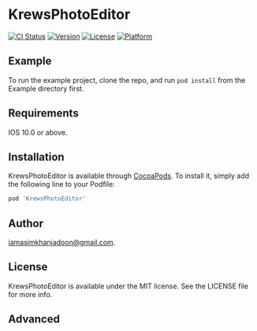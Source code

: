 # KrewsPhotoEditor

[![CI Status](https://img.shields.io/travis/iamasimkhanjadoon@gmail.com/KrewsPhotoEditor.svg?style=flat)](https://travis-ci.org/iamasimkhanjadoon@gmail.com/KrewsPhotoEditor)
[![Version](https://img.shields.io/cocoapods/v/KrewsPhotoEditor.svg?style=flat)](https://cocoapods.org/pods/KrewsPhotoEditor)
[![License](https://img.shields.io/cocoapods/l/KrewsPhotoEditor.svg?style=flat)](https://cocoapods.org/pods/KrewsPhotoEditor)
[![Platform](https://img.shields.io/cocoapods/p/KrewsPhotoEditor.svg?style=flat)](https://cocoapods.org/pods/KrewsPhotoEditor)

## Example

To run the example project, clone the repo, and run `pod install` from the Example directory first.

## Requirements

IOS 10.0 or above.

## Installation

KrewsPhotoEditor is available through [CocoaPods](https://cocoapods.org). To install
it, simply add the following line to your Podfile:

```ruby
pod 'KrewsPhotoEditor'
```

## Author

iamasimkhanjadoon@gmail.com.


## License

KrewsPhotoEditor is available under the MIT license. See the LICENSE file for more info.

## Advanced